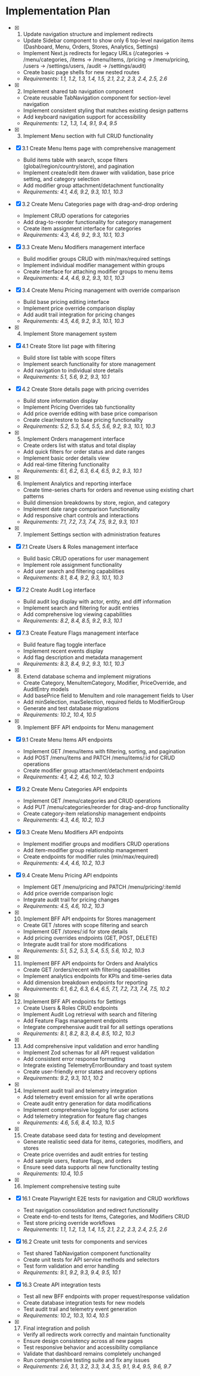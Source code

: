  # Implementation Plan

- [x] 1. Update navigation structure and implement redirects
  - Update Sidebar component to show only 6 top-level navigation items (Dashboard, Menu, Orders, Stores, Analytics, Settings)
  - Implement Next.js redirects for legacy URLs (/categories → /menu/categories, /items → /menu/items, /pricing → /menu/pricing, /users → /settings/users, /audit → /settings/audit)
  - Create basic page shells for new nested routes
  - _Requirements: 1.1, 1.2, 1.3, 1.4, 1.5, 2.1, 2.2, 2.3, 2.4, 2.5, 2.6_

- [x] 2. Implement shared tab navigation component
  - Create reusable TabNavigation component for section-level navigation
  - Implement consistent styling that matches existing design patterns
  - Add keyboard navigation support for accessibility
  - _Requirements: 1.2, 1.3, 1.4, 9.1, 9.4, 9.5_

- [x] 3. Implement Menu section with full CRUD functionality
- [x] 3.1 Create Menu Items page with comprehensive management
  - Build items table with search, scope filters (global/region/country/store), and pagination
  - Implement create/edit item drawer with validation, base price setting, and category selection
  - Add modifier group attachment/detachment functionality
  - _Requirements: 4.1, 4.6, 9.2, 9.3, 10.1, 10.3_

- [x] 3.2 Create Menu Categories page with drag-and-drop ordering
  - Implement CRUD operations for categories
  - Add drag-to-reorder functionality for category management
  - Create item assignment interface for categories
  - _Requirements: 4.3, 4.6, 9.2, 9.3, 10.1, 10.3_

- [x] 3.3 Create Menu Modifiers management interface
  - Build modifier groups CRUD with min/max/required settings
  - Implement individual modifier management within groups
  - Create interface for attaching modifier groups to menu items
  - _Requirements: 4.4, 4.6, 9.2, 9.3, 10.1, 10.3_

- [x] 3.4 Create Menu Pricing management with override comparison
  - Build base pricing editing interface
  - Implement price override comparison display
  - Add audit trail integration for pricing changes
  - _Requirements: 4.5, 4.6, 9.2, 9.3, 10.1, 10.3_

- [x] 4. Implement Store management system
- [x] 4.1 Create Store list page with filtering
  - Build store list table with scope filters
  - Implement search functionality for store management
  - Add navigation to individual store details
  - _Requirements: 5.1, 5.6, 9.2, 9.3, 10.1_

- [x] 4.2 Create Store details page with pricing overrides
  - Build store information display
  - Implement Pricing Overrides tab functionality
  - Add price override editing with base price comparison
  - Create clear/restore to base pricing functionality
  - _Requirements: 5.2, 5.3, 5.4, 5.5, 5.6, 9.2, 9.3, 10.1, 10.3_

- [x] 5. Implement Orders management interface
  - Create orders list with status and total display
  - Add quick filters for order status and date ranges
  - Implement basic order details view
  - Add real-time filtering functionality
  - _Requirements: 6.1, 6.2, 6.3, 6.4, 6.5, 9.2, 9.3, 10.1_

- [x] 6. Implement Analytics and reporting interface
  - Create time-series charts for orders and revenue using existing chart patterns
  - Build dimension breakdowns by store, region, and category
  - Implement date range comparison functionality
  - Add responsive chart controls and interactions
  - _Requirements: 7.1, 7.2, 7.3, 7.4, 7.5, 9.2, 9.3, 10.1_

- [x] 7. Implement Settings section with administration features
- [x] 7.1 Create Users & Roles management interface
  - Build basic CRUD operations for user management
  - Implement role assignment functionality
  - Add user search and filtering capabilities
  - _Requirements: 8.1, 8.4, 9.2, 9.3, 10.1, 10.3_

- [x] 7.2 Create Audit Log interface
  - Build audit log display with actor, entity, and diff information
  - Implement search and filtering for audit entries
  - Add comprehensive log viewing capabilities
  - _Requirements: 8.2, 8.4, 8.5, 9.2, 9.3, 10.1_

- [x] 7.3 Create Feature Flags management interface
  - Build feature flag toggle interface
  - Implement recent events display
  - Add flag description and metadata management
  - _Requirements: 8.3, 8.4, 9.2, 9.3, 10.1, 10.3_

- [x] 8. Extend database schema and implement migrations
  - Create Category, MenuItemCategory, Modifier, PriceOverride, and AuditEntry models
  - Add basePrice field to MenuItem and role management fields to User
  - Add minSelection, maxSelection, required fields to ModifierGroup
  - Generate and test database migrations
  - _Requirements: 10.2, 10.4, 10.5_

- [x] 9. Implement BFF API endpoints for Menu management
- [x] 9.1 Create Menu Items API endpoints
  - Implement GET /menu/items with filtering, sorting, and pagination
  - Add POST /menu/items and PATCH /menu/items/:id for CRUD operations
  - Create modifier group attachment/detachment endpoints
  - _Requirements: 4.1, 4.2, 4.6, 10.2, 10.3_

- [x] 9.2 Create Menu Categories API endpoints
  - Implement GET /menu/categories and CRUD operations
  - Add PUT /menu/categories/reorder for drag-and-drop functionality
  - Create category-item relationship management endpoints
  - _Requirements: 4.3, 4.6, 10.2, 10.3_

- [x] 9.3 Create Menu Modifiers API endpoints
  - Implement modifier groups and modifiers CRUD operations
  - Add item-modifier group relationship management
  - Create endpoints for modifier rules (min/max/required)
  - _Requirements: 4.4, 4.6, 10.2, 10.3_

- [x] 9.4 Create Menu Pricing API endpoints
  - Implement GET /menu/pricing and PATCH /menu/pricing/:itemId
  - Add price override comparison logic
  - Integrate audit trail for pricing changes
  - _Requirements: 4.5, 4.6, 10.2, 10.3_

- [x] 10. Implement BFF API endpoints for Stores management
  - Create GET /stores with scope filtering and search
  - Implement GET /stores/:id for store details
  - Add pricing overrides endpoints (GET, POST, DELETE)
  - Integrate audit trail for store modifications
  - _Requirements: 5.1, 5.2, 5.3, 5.4, 5.5, 5.6, 10.2, 10.3_

- [x] 11. Implement BFF API endpoints for Orders and Analytics
  - Create GET /orders/recent with filtering capabilities
  - Implement analytics endpoints for KPIs and time-series data
  - Add dimension breakdown endpoints for reporting
  - _Requirements: 6.1, 6.2, 6.3, 6.4, 6.5, 7.1, 7.2, 7.3, 7.4, 7.5, 10.2_

- [x] 12. Implement BFF API endpoints for Settings
  - Create Users & Roles CRUD endpoints
  - Implement Audit Log retrieval with search and filtering
  - Add Feature Flags management endpoints
  - Integrate comprehensive audit trail for all settings operations
  - _Requirements: 8.1, 8.2, 8.3, 8.4, 8.5, 10.2, 10.3_

- [x] 13. Add comprehensive input validation and error handling
  - Implement Zod schemas for all API request validation
  - Add consistent error response formatting
  - Integrate existing TelemetryErrorBoundary and toast system
  - Create user-friendly error states and recovery options
  - _Requirements: 9.2, 9.3, 10.1, 10.2_

- [x] 14. Implement audit trail and telemetry integration
  - Add telemetry event emission for all write operations
  - Create audit entry generation for data modifications
  - Implement comprehensive logging for user actions
  - Add telemetry integration for feature flag changes
  - _Requirements: 4.6, 5.6, 8.4, 10.3, 10.5_

- [x] 15. Create database seed data for testing and development
  - Generate realistic seed data for items, categories, modifiers, and stores
  - Create price overrides and audit entries for testing
  - Add sample users, feature flags, and orders
  - Ensure seed data supports all new functionality testing
  - _Requirements: 10.4, 10.5_

- [x] 16. Implement comprehensive testing suite
- [x] 16.1 Create Playwright E2E tests for navigation and CRUD workflows
  - Test navigation consolidation and redirect functionality
  - Create end-to-end tests for Items, Categories, and Modifiers CRUD
  - Test store pricing override workflows
  - _Requirements: 1.1, 1.2, 1.3, 1.4, 1.5, 2.1, 2.2, 2.3, 2.4, 2.5, 2.6_

- [x] 16.2 Create unit tests for components and services
  - Test shared TabNavigation component functionality
  - Create unit tests for API service methods and selectors
  - Test form validation and error handling
  - _Requirements: 9.1, 9.2, 9.3, 9.4, 9.5, 10.1_

- [x] 16.3 Create API integration tests
  - Test all new BFF endpoints with proper request/response validation
  - Create database integration tests for new models
  - Test audit trail and telemetry event generation
  - _Requirements: 10.2, 10.3, 10.4, 10.5_

- [x] 17. Final integration and polish
  - Verify all redirects work correctly and maintain functionality
  - Ensure design consistency across all new pages
  - Test responsive behavior and accessibility compliance
  - Validate that dashboard remains completely unchanged
  - Run comprehensive testing suite and fix any issues
  - _Requirements: 2.6, 3.1, 3.2, 3.3, 3.4, 3.5, 9.1, 9.4, 9.5, 9.6, 9.7_